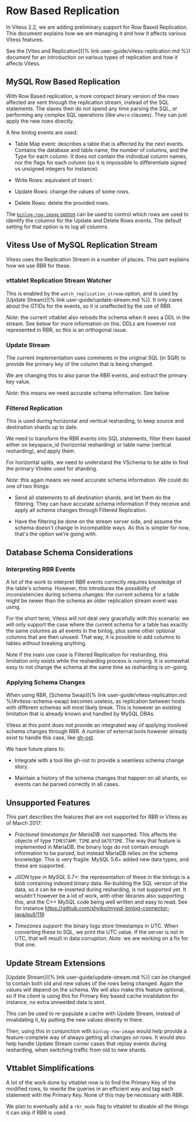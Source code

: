 # Row Based Replication

In Vitess 2.2, we are adding preliminary support for Row Based Replication. This
document explains how we are managing it and how it affects various Vitess
features.

See the [Vites and Replication]({% link user-guide/vitess-replication.md %}) document
for an introduction on various types of replication and how it affects Vitess.

## MySQL Row Based Replication

With Row Based replication, a more compact binary version of the rows affected
are sent through the replication stream, instead of the SQL statements. The
slaves then do not spend any time parsing the SQL, or performing any complex SQL
operations (like `where` clauses). They can just apply the new rows directly.

A few binlog events are used:

* Table Map event: describes a table that is affected by the next
  events. Contains the database and table name, the number of columns, and the
  Type for each column. It does not contain the individual column names, nor the
  flags for each column (so it is impossible to differentiate signed vs unsigned
  integers for instance).

* Write Rows: equivalent of Insert.

* Update Rows: change the values of some rows.

* Delete Rows: delete the provided rows.

The
[`binlog-row-image` option](https://dev.mysql.com/doc/refman/5.7/en/replication-options-binary-log.html#sysvar_binlog_row_image) can
be used to control which rows are used to identify the columns for the Update
and Delete Rows events. The default setting for that option is to log all
columns.

## Vitess Use of MySQL Replication Stream

Vitess uses the Replication Stream in a number of places. This part explains how
we use RBR for these.

### vttablet Replication Stream Watcher

This is enabled by the `watch_replication_stream` option, and is used
by [Update Stream]({% link user-guide/update-stream.md %}). It only cares about the
GTIDs for the events, so it is unaffected by the use of RBR.

*Note*: the current vttablet also reloads the schema when it sees a DDL in the
stream. See below for more information on this. DDLs are however not represented
in RBR, so this is an orthogonal issue.

### Update Stream

The current implementation uses comments in the original SQL (in SQR) to provide
the primary key of the column that is being changed.

We are changing this to also parse the RBR events, and extract the primary key
value.

*Note*: this means we need accurate schema information. See below.

### Filtered Replication

This is used during horizontal and vertical resharding, to keep source and
destination shards up to date.

We need to transform the RBR events into SQL statements, filter them based
either on keyspace_id (horizontal resharding) or table name (vertical
resharding), and apply them.

For horizontal splits, we need to understand the VSchema to be able to find the
primary VIndex used for sharding.

*Note*: this again means we need accurate schema information. We could do one of
two things:

* Send all statements to all destination shards, and let them do the
  filtering. They can have accurate schema information if they receive and apply
  all schema changes through Filtered Replication.
  
* Have the filtering be done on the stream server side, and assume the schema
  doesn't change in incompatible ways. As this is simpler for now, that's the
  option we're going with.
  
## Database Schema Considerations

### Interpreting RBR Events

A lot of the work to interpret RBR events correctly requires knowledge of the
table's schema. However, this introduces the possibility of inconsistencies
during schema changes: the current schema for a table might be newer than the
schema an older replication stream event was using.

For the short term, Vitess will not deal very gracefully with this scenario: we
will only support the case where the current schema for a table has exactly the
same columns as all events in the binlog, plus some other optional columns that
are then unused. That way, it is possible to add columns to tables without
breaking anything.

Note if the main use case is Filtered Replicaiton for resharding, this
limitation only exists while the resharding process is running. It is somewhat
easy to not change the schema at the same time as resharding is on-going.

### Applying Schema Changes

When using
RBR, [Schema Swap]({% link user-guide/vitess-replication.md %}#vitess-schema-swap)
becomes useless, as replication between hosts with different schemas will most
likely break. This is however an existing limitation that is already known and
handled by MySQL DBAs.

Vitess at this point does not provide an integrated way of applying involved
schema changes through RBR. A number of external tools however already exist to
handle this case, like [gh-ost](https://github.com/github/gh-ost).

We have future plans to:

* Integrate with a tool like gh-ost to provide a seamless schema change story.

* Maintain a history of the schema changes that happen on all shards, so events
  can be parsed correctly in all cases.

## Unsupported Features

This part describes the features that are not supported for RBR in Vitess as of
March 2017:

* *Fractional timestamps for MariaDB*: not supported. This affects the objects
  of type `TIMESTAMP`, `TIME` and `DATETIME`. The way that feature is
  implemented in MariaDB, the binary logs do not contain enough information to
  be parsed, but instead MariaDB relies on the schema knowledge. This is very
  fragile. MySQL 5.6+ added new data types, and these are supported.

* *JSON type in MySQL 5.7+*: the representation of these in the binlogs is a
  blob containing indexed binary data. Re-building the SQL version of the data,
  so it can be re-inserted during resharding, is not supported yet. It wouldn't
  however be a lot of work, with other libraries also supporting this, and the
  C++ MySQL code being well written and easy to read. See for instance
  https://github.com/shyiko/mysql-binlog-connector-java/pull/119
  
* *Timezones support*: the binary logs store timestamps in UTC. When converting
  these to SQL, we print the UTC value. If the server is not in UTC, that will
  result in data corruption. *Note*: we are working on a fix for that one.

## Update Stream Extensions

[Update Stream]({% link user-guide/update-stream.md %}) can be changed to contain both
old and new values of the rows being changed. Again the values will depend on
the schema. We will also make this feature optional, so if the client is using
this for Primary Key based cache invalidation for instance, no extra unneeded
data is sent.

This can be used to re-populate a cache with Update Stream, instead of
invalidating it, by putting the new values directly in there.

Then, using this in conjunction with `binlog-row-image` would help provide a
feature-complete way of always getting all changes on rows. It would also help
handle Update Stream corner cases that replay events during resharding, when
switching traffic from old to new shards.

## Vttablet Simplifications

A lot of the work done by vttablet now is to find the Primary Key of the
modified rows, to rewrite the queries in an efficient way and tag each statement
with the Primary Key. None of this may be necessary with RBR.

We plan to eventually add a `rbr_mode` flag to vttablet to disable all the
things it can skip if RBR is used.

